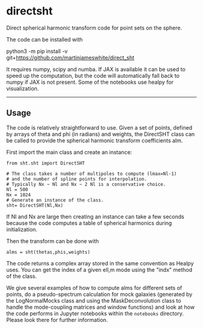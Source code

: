 # directsht

Direct spherical harmonic transform code for point sets on the sphere.

The code can be installed with

python3 -m pip install -v git+https://github.com/martinjameswhite/direct_sht

It requires numpy, scipy and numba.  If JAX is available it can be used to
speed up the computation, but the code will automatically fall back to numpy
if JAX is not present.  Some of the notebooks use healpy for visualization.

***

## Usage

The code is relatively straightforward to use.  Given a set of points,
defined by arrays of theta and phi (in radians) and weights, the DirectSHT
class can be called to provide the spherical harmonic transform coefficients
alm.

First import the main class and create an instance:
```
from sht.sht import DirectSHT

# The class takes a number of multipoles to compute (lmax=Nl-1)
# and the number of spline points for interpolation.
# Typically Nx ~ Nl and Nx ~ 2 Nl is a conservative choice.
Nl = 500
Nx = 1024 
# Generate an instance of the class.
sht= DirectSHT(Nl,Nx)
```
If Nl and Nx are large then creating an instance can take a few seconds
because the code computes a table of spherical harmonics during initialization.

Then the transform can be done with
```
alms = sht(thetas,phis,weights)
```
The code returns a complex array stored in the same convention as Healpy
uses.  You can get the index of a given ell,m mode using the "indx" method
of the class.

We give several examples of how to compute alms for different sets of points,
do a pseudo-spectrum calculation for mock galaxies (generated by the LogNormalMocks
class and using the MaskDeconvolution class to handle the mode-coupling matrices
and window functions) and look at how the code performs in Jupyter notebooks within
the `notebooks` directory.  Please look there for further information.
